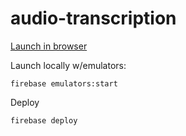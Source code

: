 # audio-transcription

[Launch in browser](https://redwrasse.github.io/audio-transcription/)


Launch locally w/emulators:

```firebase emulators:start```

Deploy

```firebase deploy```



